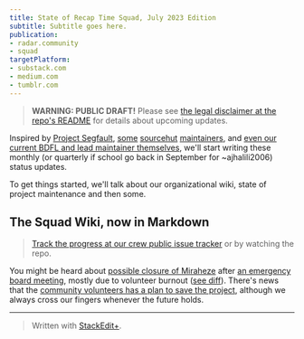 ```yaml
---
title: State of Recap Time Squad, July 2023 Edition
subtitle: Subtitle goes here.
publication:
- radar.community
- squad
targetPlatform:
- substack.com
- medium.com
- tumblr.com
---
```


> **WARNING: PUBLIC DRAFT!** Please see [the legal disclaimer at the repo's README](/README.md#legal-disclaimer) for details about upcoming updates.

Inspired by [Project Segfault](https://blog.projectsegfau.lt/tag/state-of-project-segfault/), [some](https://drewdevault.com/) [sourcehut](https://bitfehler.srht.site/) [maintainers](https://emersion.fr/), and [even our current BDFL and lead maintainer themselves](https://ajhalili2006.substack.com/archive?sort=search&search=status%20update), we'll start writing these monthly (or quarterly if school go back in September for ~ajhalili2006) status updates.

To get things started, we'll talk about our organizational wiki, state of project maintenance and then some.

## The Squad Wiki, now in Markdown

> [Track the progress at our crew public issue tracker](https://mau.dev/RecapTime/squad/issue-tracker/-/issues/7) or by watching the repo.

You might be heard about [possible closure of Miraheze](https://meta.miraheze.org/wiki/Board/Policies/20230615-Statement) after [an emergency board meeting](https://meta.miraheze.org/wiki/Board/Policies/20230607-Minutes), mostly due to volunteer burnout ([see diff](https://meta.miraheze.org/w/index.php?diff=339060&diffmode=visual)). There's news that the [community volunteers has a plan to save the project](https://meta.miraheze.org/wiki/Miraheze_is_Not_Shutting_Down), although we always cross our fingers whenever the future holds.


---
> Written with [StackEdit+](https://stackedit.net/).
<!--stackedit_data:
eyJwcm9wZXJ0aWVzIjoiZXh0ZW5zaW9uczpcbiAgcHJlc2V0Oi
BnZm1cbiAgZW1vamk6XG4gICAgc2hvcnRjdXRzOiB0cnVlXG4i
LCJoaXN0b3J5IjpbLTE3MDQyMzA2MjMsLTc4MjQ3NjUyNywtNz
kyNzg0NDEzLC0yMDgwNjAwMzUxXX0=
-->
